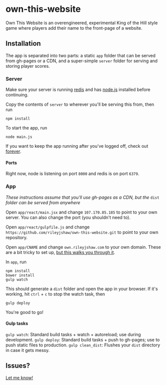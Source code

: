 own-this-website
================
Own This Website is an overengineered, experimental King of the Hill style game where players add their name to the front-page of a website.

## Installation
The app is separated into two parts: a static `app` folder that can be served from gh-pages or a CDN, and a super-simple `server` folder for serving and storing player scores.

### Server
Make sure your server is running [redis](http://redis.io/topics/quickstart) and has [node.js](http://nodejs.org/download/) installed before continuing.

Copy the contents of `server` to wherever you'll be serving this from, then run
```
npm install
```

To start the app, run
```
node main.js
```

If you want to keep the app running after you've logged off, check out [forever](https://www.npmjs.org/package/forever).

#### Ports
Right now, node is listening on port `8000` and redis is on port `6379`.

### App
*These instructions assume that you'll use gh-pages as a CDN, but the* `dist` *folder can be served from anywhere*

Open `app/react/main.jsx` and change `107.170.85.185` to point to your own server. You can also change the port (you shouldn't need to).

Open `app/react/gulpfile.js` and change `https://github.com/rileyjshaw/own-this-website.git` to point to your own repository.

Open `app/CNAME` and change `own.rileyjshaw.com` to your own domain. These are a bit tricky to set up, [but this walks you through it](https://help.github.com/articles/setting-up-a-custom-domain-with-pages).

In `app`, run
```
npm install
bower install
gulp watch
```

This should generate a `dist` folder and open the app in your browser. If it's working, hit `ctrl` + `c` to stop the watch task, then
```
gulp deploy
```

You're good to go!

#### Gulp tasks
`gulp watch`: Standard build tasks + watch + autoreload; use during development.
`gulp deploy`: Standard build tasks + push to gh-pages; use to push static files to production.
`gulp clean_dist`: Flushes your `dist` directory in case it gets messy.

## Issues?
[Let me know!](https://github.com/rileyjshaw/own-this-website/issues)
